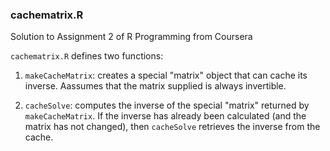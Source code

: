 ### cachematrix.R

Solution to Assignment 2 of R Programming from Coursera

`cachematrix.R` defines two functions:

1.  `makeCacheMatrix`: creates a special "matrix" object
    that can cache its inverse. Aassumes that the matrix supplied is always
    invertible.

2.  `cacheSolve`: computes the inverse of the special
    "matrix" returned by `makeCacheMatrix`. If the inverse has
    already been calculated (and the matrix has not changed), then
    `cacheSolve`  retrieves the inverse from the cache.
